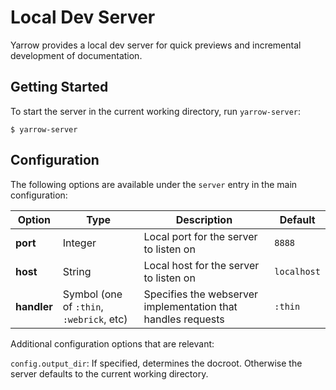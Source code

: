 # Local Dev Server

Yarrow provides a local dev server for quick previews and incremental development of documentation.

## Getting Started

To start the server in the current working directory, run `yarrow-server`:

```
$ yarrow-server
```

## Configuration

The following options are available under the `server` entry in the main configuration:

|Option|Type|Description|Default|
|-|-|-|-|
|**port**|Integer|Local port for the server to listen on|`8888`|
|**host**|String|Local host for the server to listen on|`localhost`|
|**handler**|Symbol (one of `:thin`, `:webrick`, etc)|Specifies the webserver implementation that handles requests|`:thin`|

Additional configuration options that are relevant:

`config.output_dir`: If specified, determines the docroot. Otherwise the server defaults to the current working directory.

